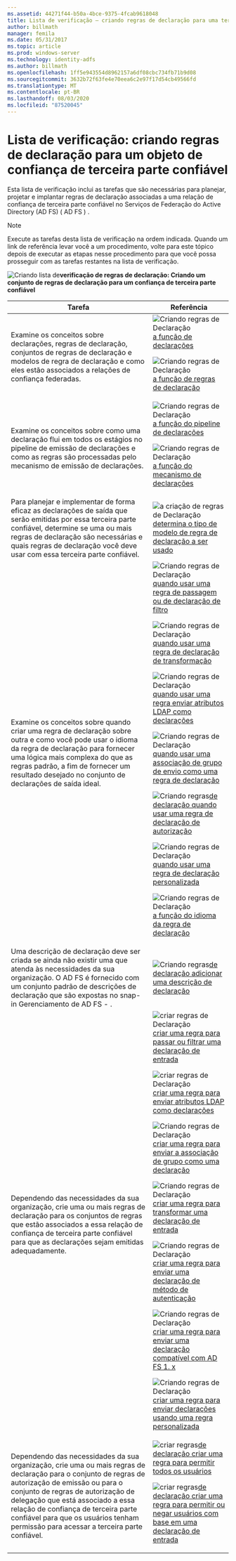 ```yaml
---
ms.assetid: 44271f44-b50a-4bce-9375-4fcab9618048
title: Lista de verificação – criando regras de declaração para uma terceira parte confiável
author: billmath
manager: femila
ms.date: 05/31/2017
ms.topic: article
ms.prod: windows-server
ms.technology: identity-adfs
ms.author: billmath
ms.openlocfilehash: 1ff5e943554d8962157a6df08cbc734fb71b9d08
ms.sourcegitcommit: 3632b72f63fe4e70eea6c2e97f17d54cb49566fd
ms.translationtype: MT
ms.contentlocale: pt-BR
ms.lasthandoff: 08/03/2020
ms.locfileid: "87520045"
---
```

# <a name="checklist-creating-claim-rules-for-a-relying-party-trust"></a>Lista de verificação: criando regras de declaração para um objeto de confiança de terceira parte confiável

Esta lista de verificação inclui as tarefas que são necessárias para planejar, projetar e implantar regras de declaração associadas a uma relação de confiança de terceira parte confiável no Serviços de Federação do Active Directory (AD FS) \( AD FS \) .

> [!NOTE]
> Execute as tarefas desta lista de verificação na ordem indicada. Quando um link de referência levar você a um procedimento, volte para este tópico depois de executar as etapas nesse procedimento para que você possa prosseguir com as tarefas restantes na lista de verificação.

![Criando lista de](media/2b05dce3-938f-4168-9b8f-1f4398cbdb9b.gif)**verificação de regras de declaração: Criando um conjunto de regras de declaração para um confiança de terceira parte confiável**

|Tarefa|Referência|
|--------|-------------|
|Examine os conceitos sobre declarações, regras de declaração, conjuntos de regras de declaração e modelos de regra de declaração e como eles estão associados a relações de confiança federadas.|![Criando regras de Declaração](media/faa393df-4856-4431-9eda-4f4e5be72a90.gif)[a função de declarações](../../ad-fs/technical-reference/The-Role-of-Claims.md)<p>![Criando regras de Declaração](media/faa393df-4856-4431-9eda-4f4e5be72a90.gif)[a função de regras de declaração](../../ad-fs/technical-reference/The-Role-of-Claim-Rules.md)|
|Examine os conceitos sobre como uma declaração flui em todos os estágios no pipeline de emissão de declarações e como as regras são processadas pelo mecanismo de emissão de declarações.|![Criando regras de Declaração](media/faa393df-4856-4431-9eda-4f4e5be72a90.gif)[a função do pipeline de declarações](../../ad-fs/technical-reference/The-Role-of-the-Claims-Pipeline.md)<p>![Criando regras de Declaração](media/faa393df-4856-4431-9eda-4f4e5be72a90.gif)[a função do mecanismo de declarações](../../ad-fs/technical-reference/The-Role-of-the-Claims-Engine.md)|
|Para planejar e implementar de forma eficaz as declarações de saída que serão emitidas por essa terceira parte confiável, determine se uma ou mais regras de declaração são necessárias e quais regras de declaração você deve usar com essa terceira parte confiável.|![a criação de regras de Declaração](media/faa393df-4856-4431-9eda-4f4e5be72a90.gif)[determina o tipo de modelo de regra de declaração a ser usado](../../ad-fs/technical-reference/Determine-the-Type-of-Claim-Rule-Template-to-Use.md)|
|Examine os conceitos sobre quando criar uma regra de declaração sobre outra e como você pode usar o idioma da regra de declaração para fornecer uma lógica mais complexa do que as regras padrão, a fim de fornecer um resultado desejado no conjunto de declarações de saída ideal.|![Criando regras de Declaração](media/faa393df-4856-4431-9eda-4f4e5be72a90.gif)[quando usar uma regra de passagem ou de declaração de filtro](../../ad-fs/technical-reference/When-to-Use-a-Pass-Through-or-Filter-Claim-Rule.md)<p>![Criando regras de Declaração](media/faa393df-4856-4431-9eda-4f4e5be72a90.gif)[quando usar uma regra de declaração de transformação](../../ad-fs/technical-reference/When-to-Use-a-Transform-Claim-Rule.md)<p>![Criando regras de Declaração](media/faa393df-4856-4431-9eda-4f4e5be72a90.gif)[quando usar uma regra enviar atributos LDAP como declarações](../../ad-fs/technical-reference/When-to-Use-a-Send-LDAP-Attributes-as-Claims-Rule.md)<p>![Criando regras de Declaração](media/faa393df-4856-4431-9eda-4f4e5be72a90.gif)[quando usar uma associação de grupo de envio como uma regra de declaração](../../ad-fs/technical-reference/When-to-Use-a-Send-Group-Membership-as-a-Claim-Rule.md)<p>![Criando regras](media/faa393df-4856-4431-9eda-4f4e5be72a90.gif)[de declaração quando usar uma regra de declaração de autorização](../../ad-fs/technical-reference/When-to-Use-an-Authorization-Claim-Rule.md)<p>![Criando regras de Declaração](media/faa393df-4856-4431-9eda-4f4e5be72a90.gif)[quando usar uma regra de declaração personalizada](../../ad-fs/technical-reference/When-to-Use-a-Custom-Claim-Rule.md)<p>![Criando regras de Declaração](media/faa393df-4856-4431-9eda-4f4e5be72a90.gif)[a função do idioma da regra de declaração](../../ad-fs/technical-reference/The-Role-of-the-Claim-Rule-Language.md)|
|Uma descrição de declaração deve ser criada se ainda não existir uma que atenda às necessidades da sua organização. O AD FS é fornecido com um conjunto padrão de descrições de declaração que são expostas no snap-in Gerenciamento de AD FS \- .|![Criando regras](media/15dd35b6-6cc6-421f-93f8-7109920e7144.gif)[de declaração adicionar uma descrição de declaração](../../ad-fs/operations/Add-a-Claim-Description.md)|
|Dependendo das necessidades da sua organização, crie uma ou mais regras de declaração para os conjuntos de regras que estão associados a essa relação de confiança de terceira parte confiável para que as declarações sejam emitidas adequadamente.|![criar regras de Declaração](media/15dd35b6-6cc6-421f-93f8-7109920e7144.gif)[criar uma regra para passar ou filtrar uma declaração de entrada](../../ad-fs/operations/Create-a-Rule-to-Pass-Through-or-Filter-an-Incoming-Claim.md)<p>![criar regras de Declaração](media/15dd35b6-6cc6-421f-93f8-7109920e7144.gif)[criar uma regra para enviar atributos LDAP como declarações](../../ad-fs/operations/Create-a-Rule-to-Send-LDAP-Attributes-as-Claims.md)<p>![Criando regras de Declaração](media/15dd35b6-6cc6-421f-93f8-7109920e7144.gif)[criar uma regra para enviar a associação de grupo como uma declaração](../../ad-fs/operations/Create-a-Rule-to-Send-Group-Membership-as-a-Claim.md)<p>![Criando regras de Declaração](media/15dd35b6-6cc6-421f-93f8-7109920e7144.gif)[criar uma regra para transformar uma declaração de entrada](../../ad-fs/operations/Create-a-Rule-to-Transform-an-Incoming-Claim.md)<p>![Criando regras de Declaração](media/15dd35b6-6cc6-421f-93f8-7109920e7144.gif)[criar uma regra para enviar uma declaração de método de autenticação](../../ad-fs/operations/Create-a-Rule-to-Send-an-Authentication-Method-Claim.md)<p>![Criando regras de Declaração](media/15dd35b6-6cc6-421f-93f8-7109920e7144.gif)[criar uma regra para enviar uma declaração compatível com AD FS 1. x](../../ad-fs/operations/Create-a-Rule-to-Send-an-AD-FS-1x-Compatible-Claim.md)<p>![Criando regras de Declaração](media/15dd35b6-6cc6-421f-93f8-7109920e7144.gif)[criar uma regra para enviar declarações usando uma regra personalizada](../../ad-fs/operations/Create-a-Rule-to-Send-Claims-Using-a-Custom-Rule.md)|
|Dependendo das necessidades da sua organização, crie uma ou mais regras de declaração para o conjunto de regras de autorização de emissão ou para o conjunto de regras de autorização de delegação que está associado a essa relação de confiança de terceira parte confiável para que os usuários tenham permissão para acessar a terceira parte confiável.|![criar regras](media/15dd35b6-6cc6-421f-93f8-7109920e7144.gif)[de declaração criar uma regra para permitir todos os usuários](../../ad-fs/operations/Create-a-Rule-to-Permit-All-Users.md)<p>![criar regras](media/15dd35b6-6cc6-421f-93f8-7109920e7144.gif)[de declaração criar uma regra para permitir ou negar usuários com base em uma declaração de entrada](../../ad-fs/operations/Create-a-Rule-to-Permit-or-Deny-Users-Based-on-an-Incoming-Claim.md)|
